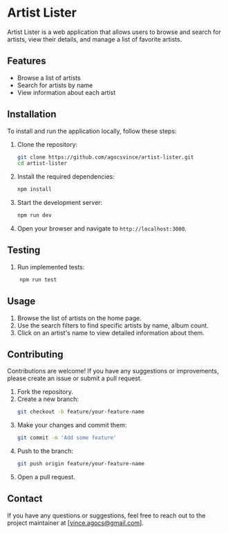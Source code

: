 # Artist Lister

Artist Lister is a web application that allows users to browse and search for artists, view their details, and manage a list of favorite artists.

## Features

- Browse a list of artists
- Search for artists by name
- View information about each artist

## Installation

To install and run the application locally, follow these steps:

1. Clone the repository:
    ```bash
    git clone https://github.com/agocsvince/artist-lister.git
    cd artist-lister
    ```

2. Install the required dependencies:
    ```bash
    npm install
    ```

3. Start the development server:
    ```bash
    npm run dev
    ```

4. Open your browser and navigate to `http://localhost:3000`.

## Testing

1. Run implemented tests:
```bash
    npm run test
```

## Usage

1. Browse the list of artists on the home page.
2. Use the search filters to find specific artists by name, album count.
3. Click on an artist's name to view detailed information about them.

## Contributing

Contributions are welcome! If you have any suggestions or improvements, please create an issue or submit a pull request.

1. Fork the repository.
2. Create a new branch:
    ```bash
    git checkout -b feature/your-feature-name
    ```
3. Make your changes and commit them:
    ```bash
    git commit -m 'Add some feature'
    ```
4. Push to the branch:
    ```bash
    git push origin feature/your-feature-name
    ```
5. Open a pull request.

## Contact

If you have any questions or suggestions, feel free to reach out to the project maintainer at [vince.agocs@gmail.com].